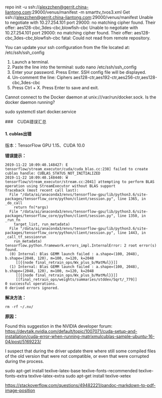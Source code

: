 repo init -u ssh://alexzchen@gerrit.china-liantong.com:29000/venus/manifest -m smarttv_tvos3.xml
Get ssh://alexzchen@gerrit.china-liantong.com:29000/venus/manifest
Unable to negotiate with 10.27.254.101 port 29000: no matching cipher found. Their offer: aes128-cbc,3des-cbc,blowfish-cbc
Unable to negotiate with 10.27.254.101 port 29000: no matching cipher found. Their offer: aes128-cbc,3des-cbc,blowfish-cbc
fatal: Could not read from remote repository.

You can update your ssh configuration from the file located at: /etc/ssh/ssh_config

1. Launch a terminal.
2. Paste the line into the terminal: sudo nano /etc/ssh/ssh_config
3. Enter your password. Press Enter. SSH config file will be displayed.
4. Un-comment the line: Ciphers aes128-ctr,aes192-ctr,aes256-ctr,aes128-cbc,3des-cbc
5. Press Ctrl + X. Press Enter to save and exit.

Cannot connect to the Docker daemon at unix:///var/run/docker.sock. Is the docker daemon running?

sudo systemctl start docker.service

###　CUDA错误汇总

#### 1. cublas出错

版本：TensorFlow GPU 1.15、CUDA 10.0

**错误提示：**

```
2019-11-22 10:09:40.148427: E tensorflow/stream_executor/cuda/cuda_blas.cc:238] failed to create cublas handle: CUBLAS_STATUS_NOT_INITIALIZED
2019-11-22 10:09:40.148440: W tensorflow/stream_executor/stream.cc:2041] attempting to perform BLAS operation using StreamExecutor without BLAS support
Traceback (most recent call last):
  File "/data/ai/anaconda3/envs/tensorflow-gpu/lib/python3.6/site-packages/tensorflow_core/python/client/session.py", line 1365, in _do_call
    return fn(*args)
  File "/data/ai/anaconda3/envs/tensorflow-gpu/lib/python3.6/site-packages/tensorflow_core/python/client/session.py", line 1350, in _run_fn
    target_list, run_metadata)
  File "/data/ai/anaconda3/envs/tensorflow-gpu/lib/python3.6/site-packages/tensorflow_core/python/client/session.py", line 1443, in _call_tf_sessionrun
    run_metadata)
tensorflow.python.framework.errors_impl.InternalError: 2 root error(s) found.
  (0) Internal: Blas GEMM launch failed : a.shape=(100, 2048), b.shape=(2048, 120), m=100, n=120, k=2048
	 [[{{node final_retrain_ops/Wx_plus_b/MatMul}}]]
  (1) Internal: Blas GEMM launch failed : a.shape=(100, 2048), b.shape=(2048, 120), m=100, n=120, k=2048
	 [[{{node final_retrain_ops/Wx_plus_b/MatMul}}]]
	 [[final_retrain_ops/weights/summaries/stddev/Sqrt/_779]]
0 successful operations.
0 derived errors ignored.
```
**解决方法：**

```
rm -rf ~/.nv/
```

**原因：**

Found this suggestion in the NVIDIA developer forum: https://devtalk.nvidia.com/default/topic/1007071/cuda-setup-and-installation/cuda-error-when-running-matrixmulcublas-sample-ubuntu-16-04/post/5169223/

I suspect that during the driver update there where still some compiled files of the old version that were not compatible, or even that were corrupted during the process. 

sudo apt-get install texlive-latex-base texlive-fonts-recommended texlive-fonts-extra texlive-latex-extra
sudo apt-get install texlive-xetex

https://stackoverflow.com/questions/49482221/pandoc-markdown-to-pdf-image-position